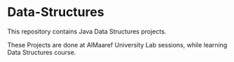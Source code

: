 # Data-Structures
This repository contains Java Data Structures projects.

These Projects are done at AlMaaref University Lab sessions, while learning Data Structures course.
